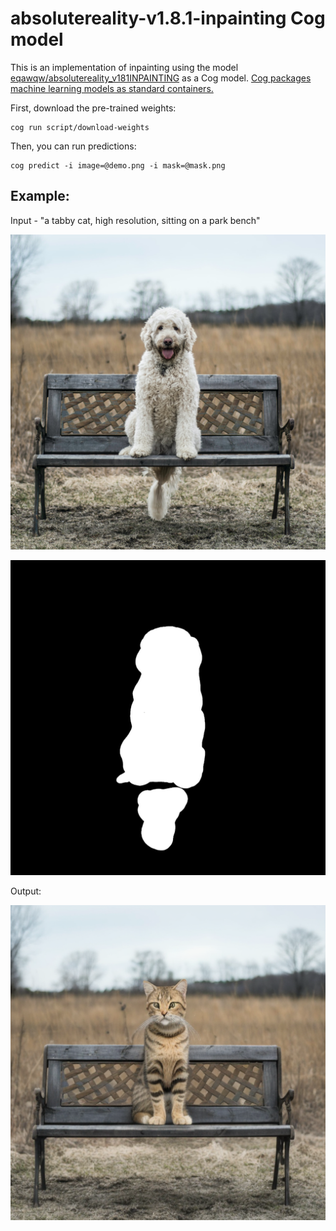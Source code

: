# absolutereality-v1.8.1-inpainting Cog model

This is an implementation of inpainting using the model [eqawqw/absolutereality_v181INPAINTING]([https://huggingface.co/SG161222/Realistic_Vision_V5.0_noVAE](https://huggingface.co/eqawqw/absolutereality_v181INPAINTING/blob/main/absolutereality_v181INPAINTING.safetensors)) as a Cog model. [Cog packages machine learning models as standard containers.](https://github.com/replicate/cog)

First, download the pre-trained weights:

    cog run script/download-weights

Then, you can run predictions:

    cog predict -i image=@demo.png -i mask=@mask.png

## Example:

Input - "a tabby cat, high resolution, sitting on a park bench"

![alt text](demo.png)

![alt text](mask.png)

Output:

![alt text](output.png)
